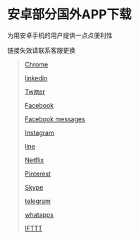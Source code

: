# 安卓部分国外APP下载

为用安卓手机的用户提供一点点便利性

链接失效请联系客服更换

> [Chrome](http://110.42.178.197:5244/d/%E8%BD%AF%E4%BB%B6_Android/Android_%E5%9B%BD%E5%A4%96/Chrome.apk?sign=QPIFoSx4Whx8PEfin3aPXB2HfsqsRzCuZeurLmm5CVo=:0)
> 
> [linkedin](http://110.42.178.197:5244/d/%E8%BD%AF%E4%BB%B6_Android/Android_%E5%9B%BD%E5%A4%96/linkedin2022%E5%B9%B407%E6%9C%8820%E6%97%A5.apk?sign=AevfOAxINGtCa1nv0dl8X7mzUgnk0i4HHQzEacDXcSM=:0)
> 
> [Twitter](http://110.42.178.197:5244/d/%E8%BD%AF%E4%BB%B6_Android/Android_%E5%9B%BD%E5%A4%96/Twitter.apk?sign=tYcAz2r4JtMGCcfh7ufQhzEXuaUokw3Q09N92I_FrsU=:0)
> 
> [Facebook](http://110.42.178.197:5244/d/%E8%BD%AF%E4%BB%B6_Android/Android_%E5%9B%BD%E5%A4%96/Facebook.apk?sign=047OSNc6UbQMWObwjzQGuUKUHdgxeuss_1-6gRpQSjI=:0)
> 
> [Facebook messages](http://110.42.178.197:5244/d/%E8%BD%AF%E4%BB%B6_Android/Android_%E5%9B%BD%E5%A4%96/Messenger.apk?sign=VpyenNuIDPhtFG2ceVhD0ZXU0-KpKQYQv6u3GttM7nM=:0)
> 
> [Instagram](http://110.42.178.197:5244/d/%E8%BD%AF%E4%BB%B6_Android/Android_%E5%9B%BD%E5%A4%96/Instagram.apk?sign=a-r_C-GkXFPiT5PcmqUdX85h87XCy4toVJhdU2NlREA=:0)
> 
> [line](http://110.42.178.197:5244/d/%E8%BD%AF%E4%BB%B6_Android/Android_%E5%9B%BD%E5%A4%96/line.apk?sign=fVOKEJbLabS5KrvQWMQD_-pNR21QisYb_qCJc73r960=:0)
> 
> [Netflix](http://110.42.178.197:5244/d/%E8%BD%AF%E4%BB%B6_Android/Android_%E5%9B%BD%E5%A4%96/Netflix.apk?sign=LV7pKRQx3ckgE-NL8oqMAJ_Uyjkq1pmHTneuuFQVfLU=:0)
> 
> [Pinterest](http://110.42.178.197:5244/d/%E8%BD%AF%E4%BB%B6_Android/Android_%E5%9B%BD%E5%A4%96/Pinterest.apk?sign=8NdyvwYsVf0yjU7mkA7LOG4USyrmSAK_tq30oYKFAbA=:0)
> 
> [Skype](http://110.42.178.197:5244/d/%E8%BD%AF%E4%BB%B6_Android/Android_%E5%9B%BD%E5%A4%96/Skype.apk?sign=OKvwWhVh9byMWhVlrmcoVdh2WI1VQASFpCP6ckNrkJg=:0)
> 
> [telegram](http://110.42.178.197:5244/d/%E8%BD%AF%E4%BB%B6_Android/Android_%E5%9B%BD%E5%A4%96/Telegram.apk?sign=8ncDjlr8SBBciKzttRDcYKLSzgdF0BVwF9nLDGIfVKo=:0)
> 
> [whatapps](http://110.42.178.197:5244/d/%E8%BD%AF%E4%BB%B6_Android/Android_%E5%9B%BD%E5%A4%96/WhatsApp.apk?sign=UKK4vrV-tOPA0WFOQNQ8J_ZYzI6Gw_QQsQFsDSXsw2Y=:0)
> 
> [IFTTT](http://110.42.178.197:5244/d/%E8%BD%AF%E4%BB%B6_Android/Android_%E5%9B%BD%E5%A4%96/ifttt.apk?sign=eBPbd0Mi821X22KouO7DdOV62jRyGa_4b7nCk-FPzxk=:0)